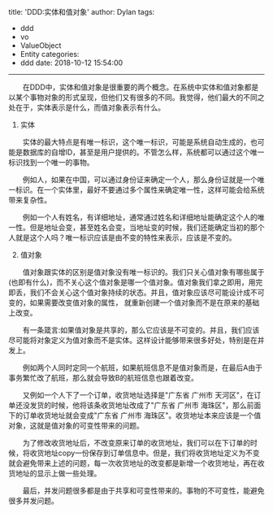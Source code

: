 title: 'DDD:实体和值对象'
author: Dylan
tags:
  - ddd
  - vo
  - ValueObject
  - Entity
categories:
  - ddd
date: 2018-10-12 15:54:00
---
&emsp;&emsp;在DDD中，实体和值对象是很重要的两个概念。在系统中实体和值对象都是以某个事物对象的形式呈现，但他们又有很多的不同。我觉得，他们最大的不同之处在于，实体表示是什么，而值对象表示有什么。


1. 实体

&emsp;&emsp;实体的最大特点是有唯一标识，这个唯一标识，可能是系统自动生成的，也可能是数据库的自增ID，甚至是用户提供的。不管怎么样，系统都可以通过这个唯一标识找到一个唯一的事物。

&emsp;&emsp;例如人，如果在中国，可以通过身份证来确定一个人，那么身份证就是一个唯一标识。在一个实体里，最好不要通过多个属性来确定唯一性，这样可能会给系统带来复杂性。

&emsp;&emsp;例如一个人有姓名，有详细地址，通常通过姓名和详细地址能确定这个人的唯一性。但是地址会变，甚至姓名会变，当地址变的时候，我们还能确定当初的那个人就是这个人吗？唯一标识应该是由不变的特性来表示，应该是不变的。

2. 值对象

&emsp;&emsp;值对象跟实体的区别是值对象没有唯一标识的。我们只关心值对象有哪些属于(也即有什么)，而不关心这个值对象是哪一个值对象。值对象我们拿之即用，用完即丢，我们不会关心这个值对象持续的状态。并且，值对象应该尽可能设计成不可变的，如果需要改变值对象的属性，
就重新创建一个值对象而不是在原来的基础上改变。

&emsp;&emsp;有一条箴言:如果值对象是共享的，那么它应该是不可变的。并且，我们应该尽可能将对象定义为值对象而不是实体。这样设计能够带来很多好处，特别是在并发上。

&emsp;&emsp;例如两个人同时定同一个航班，如果航班信息不是值对象而是，在最后A由于事务繁忙改了航班，那么就会导致B的航班信息也跟着改变。

&emsp;&emsp;又例如一个人下了一个订单，收货地址选择是"广东省 广州市 天河区"，在订单还没发货的时候，他将该条收货地址改成了"广东省 广州市 海珠区"，那么前面下的订单收货地址就会变成"广东省 广州市 海珠区"。收货地址本来应该是一个值对象，这就是值对象的可变性带来的问题。

&emsp;&emsp;为了修改收货地址后，不改变原来订单的收货地址，我们可以在下订单的时候，将收货地址copy一份保存到订单信息中。但是，我们将收货地址定义为不变就会避免带来上述的问题，每一次收货地址的改变都是新增一个收货地址，再在收货地址的显示上做一些处理。

&emsp;&emsp;最后，并发问题很多都是由于共享和可变性带来的。事物的不可变性，能避免很多并发问题。